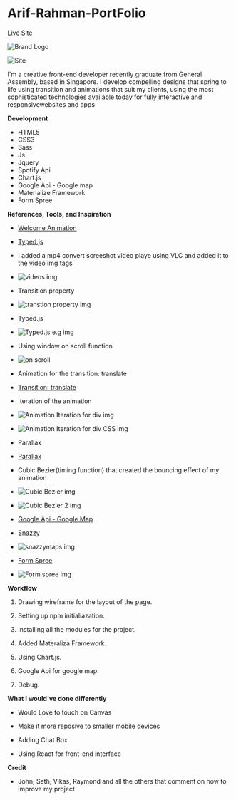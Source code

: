 
# Arif-Rahman-PortFolio

[Live Site](https://myarifrahman.herokuapp.com/)


![Brand Logo](http://i.imgur.com/A1J9hQ4.png)

![Site](http://i.imgur.com/WHzSZMx.png)

I'm a creative front-end developer recently graduate from General Assembly, based in Singapore. I develop compelling designs that spring to life using transition and animations that suit my clients, using the most sophisticated technologies available today for fully interactive and responsivewebsites and apps

**Development**
- HTML5
- CSS3
- Sass
- Js
- Jquery
- Spotify Api
- Chart.js
- Google Api - Google map
- Materialize Framework
- Form Spree

**References, Tools, and Inspiration**

* [Welcome Animation](https://www.youtube.com/watch?v=QZpZ1zRcR6c)

* [Typed.js](https://github.com/mattboldt/typed.js/)

* I added a mp4 convert screeshot video playe using VLC and added it to the video img tags

* ![videos img](http://i.imgur.com/Sv8jF5L.png)

* Transition property

* ![transtion property img](http://i.imgur.com/WRo8Ldl.png)

* Typed.js

* ![Typed.js e.g img](http://i.imgur.com/Vg9G1ps.png)

* Using window on scroll function

* ![on scroll](http://i.imgur.com/6iBmLNF.png)

* Animation for the transition: translate

* [Transition: translate](https://www.youtube.com/watch?v=-iOdDz2LnEk&t=413s)

* Iteration of the animation

* ![Animation Iteration for div img](http://i.imgur.com/Rwnnrfa.png)

* ![Animation Iteration for div CSS img](http://i.imgur.com/aOz9Ix9.png)

* Parallax

* [Parallax](https://www.youtube.com/watch?v=WTZpNAbz3jg&t=1518s)

* Cubic Bezier(timing function) that created the bouncing effect of my animation

* ![Cubic Bezier img](http://i.imgur.com/MYP3pao.png)

* ![Cubic Bezier 2 img](http://i.imgur.com/ui5GZ59.png)

* [Google Api - Google Map](https://developers.google.com/maps/documentation/javascript/?hl=en_US)

* [Snazzy](https://snazzymaps.com/)

* ![snazzymaps img](http://i.imgur.com/KnyeQej.png)

* [Form Spree](https://formspree.io/)

* ![Form spree img](http://i.imgur.com/OjvSRSn.png)




**Workflow**
1) Drawing wireframe for the layout of the page.

2) Setting up npm initialiazation.

3) Installing all the modules for the project.

4) Added Materaliza Framework.

5) Using Chart.js.

6) Google Api for google map.

7) Debug.


**What I would've done differently**

* Would Love to touch on Canvas

* Make it more reposive to smaller mobile devices

* Adding Chat Box

* Using React for front-end interface


**Credit**

* John, Seth, Vikas, Raymond and all the others that comment on how to improve my project
